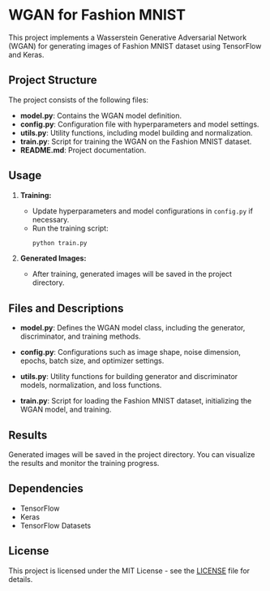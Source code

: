 # WGAN for Fashion MNIST

This project implements a Wasserstein Generative Adversarial Network (WGAN) for generating images of Fashion MNIST dataset using TensorFlow and Keras.

## Project Structure

The project consists of the following files:

- **model.py**: Contains the WGAN model definition.
- **config.py**: Configuration file with hyperparameters and model settings.
- **utils.py**: Utility functions, including model building and normalization.
- **train.py**: Script for training the WGAN on the Fashion MNIST dataset.
- **README.md**: Project documentation.

## Usage



1. **Training:**
    - Update hyperparameters and model configurations in `config.py` if necessary.
    - Run the training script:
        ```bash
        python train.py
        ```

2. **Generated Images:**
    - After training, generated images will be saved in the project directory.

## Files and Descriptions

- **model.py**: Defines the WGAN model class, including the generator, discriminator, and training methods.

- **config.py**: Configurations such as image shape, noise dimension, epochs, batch size, and optimizer settings.

- **utils.py**: Utility functions for building generator and discriminator models, normalization, and loss functions.

- **train.py**: Script for loading the Fashion MNIST dataset, initializing the WGAN model, and training.

## Results

Generated images will be saved in the project directory. You can visualize the results and monitor the training progress.

## Dependencies

- TensorFlow
- Keras
- TensorFlow Datasets

## License

This project is licensed under the MIT License - see the [LICENSE](LICENSE) file for details.
